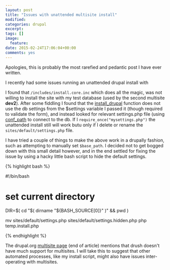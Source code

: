 ```yaml
---
layout: post
title: "Issues with unattended multisite install"
modified:
categories: drupal
excerpt:
tags: []
image:
  feature:
date: 2015-02-24T17:06:04+00:00
comments: yes
---
```


Apologies, this is probably the most rarefied and pedantic post I have ever written.

I recently had some issues running an unattended drupal install with 

I found that ``/includes/install.core.inc`` which does all the magic, was not willing to install the site with my test database (used by the second multisite **dev2**). After some fiddling I found that the [install_drupal](http://bit.ly/1Bmelfy) function does not use the db settings from the $settings variable I passed it (though required to validate the form), and instead looked for relevant settings.php file (using [conf_path](http://bit.ly/1BmjjZT) to connect to the db. If I ``require_once("mysettings.php")`` the unattended install still will work butu only if I delete or rename the ``sites/default/settings.php`` file.

I have tried a couple of things to make the above work in a drupally fashion, such as attempting to manually set ``$base_path``. I decided not to get bogged down with this small detail however, and in the end settled for fixing the issue by using a hacky little bash script to hide the default settings.

{% highlight bash %}

#!/bin/bash
# set current directory 
DIR=$( cd "$( dirname "${BASH_SOURCE[0]}" )" && pwd )

mv sites/default/settings.php sites/default/settings.hidden.php
php temp.install.php

{% endhighlight %}

The drupal.org [multisite page](http://bit.ly/1BmoKI8) (end of article) mentions that drush doesn't have much support for multisites. I will take this to suggest that other automated processes, like my install script, might also have issues inter-operating with multisites.

